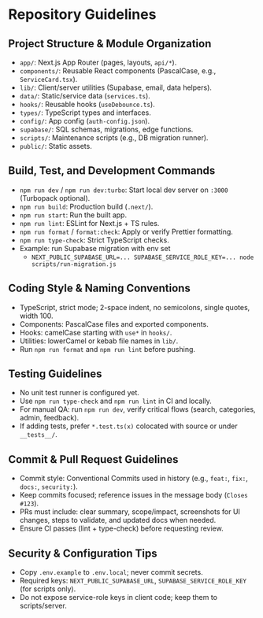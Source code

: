 # Repository Guidelines

## Project Structure & Module Organization

- `app/`: Next.js App Router (pages, layouts, `api/*`).
- `components/`: Reusable React components (PascalCase, e.g., `ServiceCard.tsx`).
- `lib/`: Client/server utilities (Supabase, email, data helpers).
- `data/`: Static/service data (`services.ts`).
- `hooks/`: Reusable hooks (`useDebounce.ts`).
- `types/`: TypeScript types and interfaces.
- `config/`: App config (`auth-config.json`).
- `supabase/`: SQL schemas, migrations, edge functions.
- `scripts/`: Maintenance scripts (e.g., DB migration runner).
- `public/`: Static assets.

## Build, Test, and Development Commands

- `npm run dev` / `npm run dev:turbo`: Start local dev server on `:3000` (Turbopack optional).
- `npm run build`: Production build (`.next/`).
- `npm run start`: Run the built app.
- `npm run lint`: ESLint for Next.js + TS rules.
- `npm run format` / `format:check`: Apply or verify Prettier formatting.
- `npm run type-check`: Strict TypeScript checks.
- Example: run Supabase migration with env set
  - `NEXT_PUBLIC_SUPABASE_URL=... SUPABASE_SERVICE_ROLE_KEY=... node scripts/run-migration.js`

## Coding Style & Naming Conventions

- TypeScript, strict mode; 2-space indent, no semicolons, single quotes, width 100.
- Components: PascalCase files and exported components.
- Hooks: camelCase starting with `use*` in `hooks/`.
- Utilities: lowerCamel or kebab file names in `lib/`.
- Run `npm run format` and `npm run lint` before pushing.

## Testing Guidelines

- No unit test runner is configured yet.
- Use `npm run type-check` and `npm run lint` in CI and locally.
- For manual QA: run `npm run dev`, verify critical flows (search, categories, admin, feedback).
- If adding tests, prefer `*.test.ts(x)` colocated with source or under `__tests__/`.

## Commit & Pull Request Guidelines

- Commit style: Conventional Commits used in history (e.g., `feat:`, `fix:`, `docs:`, `security:`).
- Keep commits focused; reference issues in the message body (`Closes #123`).
- PRs must include: clear summary, scope/impact, screenshots for UI changes, steps to validate, and updated docs when needed.
- Ensure CI passes (lint + type-check) before requesting review.

## Security & Configuration Tips

- Copy `.env.example` to `.env.local`; never commit secrets.
- Required keys: `NEXT_PUBLIC_SUPABASE_URL`, `SUPABASE_SERVICE_ROLE_KEY` (for scripts only).
- Do not expose service-role keys in client code; keep them to scripts/server.
